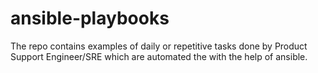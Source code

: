 # ansible-playbooks
The repo contains examples of daily or repetitive tasks done by Product Support Engineer/SRE which are automated the with the help of ansible. 
